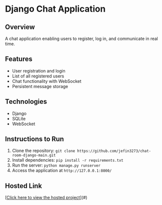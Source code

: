# Django Chat Application

## Overview

A chat application enabling users to register, log in, and communicate in real time.

## Features

- User registration and login
- List of all registered users
- Chat functionality with WebSocket
- Persistent message storage

## Technologies

- Django
- SQLite
- WebSocket

## Instructions to Run

1. Clone the repository: `git clone https://github.com/jefin3273/chat-room-django-main.git`
2. Install dependencies: `pip install -r requirements.txt`
3. Run the server: `python manage.py runserver`
4. Access the application at `http://127.0.0.1:8000/`

## Hosted Link

[[Click here to view the hosted project](https://8cd6-182-59-97-173.ngrok-free.app/login/)](#)
